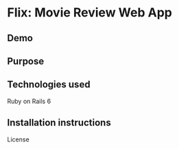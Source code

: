 # Flix: Movie Review Web App

## Demo

## Purpose

## Technologies used
Ruby on Rails 6

## Installation instructions

License

